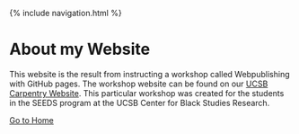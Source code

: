 {% include navigation.html %}

# About my Website

This website is the result from instructing a workshop called Webpublishing with GitHub pages. The workshop website can be found on our [UCSB Carpentry Website](https://ucsbcarpentry.github.io/2022-01-31-ucsb-webpub-online/). This particular workshop was created for the students in the SEEDS program at the UCSB Center for Black Studies Research.

[Go to Home](index.md)
